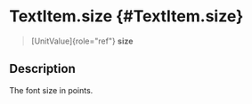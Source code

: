 TextItem.size {#TextItem.size}
=============

> [UnitValue]{role="ref"} **size**

Description
-----------

The font size in points.
